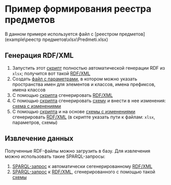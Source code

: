 # Пример формирования реестра предметов

В данном примере используется файл с [реестром предметов](example\реестр предметов\xlsx\Predmeti.xlsx)

## Генерация RDF/XML

1. Запустить этот [скрипт](/xq/rdf-from-xlsx.xq) полностью автоматической генерации RDF из `xlsx`; получится вот такой [RDF/XML](/example/реестр-предметов/RDF/1-реестр-автоматически.rdf)
1. Создать [файл с параметрами](/example/реестр-предметов/params/params.json), в котором можно указать пространства имен для элементов и классов, имена префиксов, имена классов
1. С помощью [скрипта](/xq/rdf-from-xlsx-with-params.xq) cгенерировать [RDF/XML](/example/реестр-предметов/RDF/2-реестр-автоматически-с-параметрами.rdf)
1. С помощью [скрипта](/xq/schema.xq) cгенерировать [схему](/example/реестр-предметов/schemas/schema-1.json) и внести в нее изменения: [схема с изменениями](/example/реестр-предметов/schemas/schema-2.json)
1. С помощью [скрипта](/xq/table-to-rdf.xq) и на основе [схемы с изменениями](/example/реестр-предметов/schemas/schema-2.json) cгенерировать [RDF/XML](/example/реестр-предметов/RDF/3-реестр-на-основе-схемы-2.rdf) (в скрипте указать пути к файлам:  `xlsx`, параметров, схемы)

## Извлечение данных

Полученные RDF-файлы можно загрузить в базу. Для извлечения можно использовать такие SPARQL-запросы:

1. [SPARQL-запрос](/example/реестр-предметов/SPARQL/SPARQL-1.rq) к автоматически сегенерированному [RDF/XML](/example/реестр-предметов/RDF/1-реестр-автоматически.rdf)
1. [SPARQL-запрос](/example/реестр-предметов/SPARQL/SPARQL-2.rq) к [RDF/XML](/example/реестр-предметов/RDF/3-реестр-на-основе-схемы-2.rdf), сгенерированного с помощью такой [схемы](/example/реестр-предметов/schemas/schema-2.json)